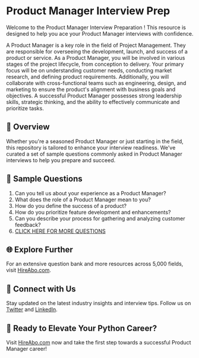 # Product Manager Interview Prep

Welcome to the Product Manager Interview Preparation ! This resource is designed to help you ace your Product Manager interviews with confidence.

A Product Manager is a key role in the field of Project Management. They are responsible for overseeing the development, launch, and success of a product or service. As a Product Manager, you will be involved in various stages of the project lifecycle, from conception to delivery. Your primary focus will be on understanding customer needs, conducting market research, and defining product requirements. Additionally, you will collaborate with cross-functional teams such as engineering, design, and marketing to ensure the product's alignment with business goals and objectives. A successful Product Manager possesses strong leadership skills, strategic thinking, and the ability to effectively communicate and prioritize tasks.

## 🚀 Overview

Whether you're a seasoned Product Manager or just starting in the field, this repository is tailored to enhance your interview readiness. We've curated a set of sample questions commonly asked in Product Manager interviews to help you prepare and succeed.

## 📝 Sample Questions

1. Can you tell us about your experience as a Product Manager?
2. What does the role of a Product Manager mean to you?
3. How do you define the success of a product?
4. How do you prioritize feature development and enhancements?
5. Can you describe your process for gathering and analyzing customer feedback?
6. [CLICK HERE FOR MORE QUESTIONS](https://hireabo.com/job/1_3_13/Product%20Manager)

## 🌐 Explore Further

For an extensive question bank and more resources across 5,000 fields, visit [HireAbo.com](https://www.hireabo.com).

## 📱 Connect with Us

Stay updated on the latest industry insights and interview tips. Follow us on [Twitter](https://twitter.com/hireabo) and [LinkedIn](https://www.linkedin.com/in/hire-abo-3609972a8/).

## 🚀 Ready to Elevate Your Python Career?

Visit [HireAbo.com](https://www.hireabo.com) now and take the first step towards a successful Product Manager career!